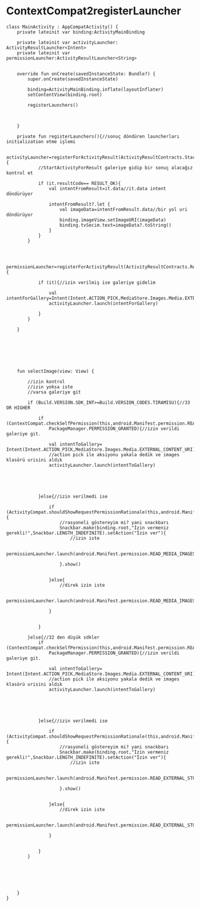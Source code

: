 # ContextCompat2registerLauncher


    class MainActivity : AppCompatActivity() {
        private lateinit var binding:ActivityMainBinding
    
        private lateinit var activityLauncher: ActivityResultLauncher<Intent>
        private lateinit var permissionLauncher:ActivityResultLauncher<String>
    
    
        override fun onCreate(savedInstanceState: Bundle?) {
            super.onCreate(savedInstanceState)
    
            binding=ActivityMainBinding.inflate(layoutInflater)
            setContentView(binding.root)
    
            registerLaunchers()
    
    
    
        }
    
        private fun registerLaunchers(){//sonuç döndüren launcherları initialization etme işlemi
    
            activityLauncher=registerForActivityResult(ActivityResultContracts.StartActivityForResult()){
                //StartActivityForResult galeriye gidip bir sonuç alacağız kontrol et
    
                if (it.resultCode== RESULT_OK){
                    val intentFromResult=it.data//it.data intent döndürüyor
    
                    intentFromResult?.let {
                        val imageData=intentFromResult.data//bir yol uri döndürüyor
                        binding.imageView.setImageURI(imageData)
                        binding.tvSecim.text=imageData?.toString()
                    }
                }
            }
    
    
    
            permissionLauncher=registerForActivityResult(ActivityResultContracts.RequestPermission()){
    
                if (it){//izin verilmiş ise galeriye gidelim
    
                    val intentForGallery=Intent(Intent.ACTION_PICK,MediaStore.Images.Media.EXTERNAL_CONTENT_URI)
                    activityLauncher.launch(intentForGallery)
    
                }
            }
    
        }
    
    
    
    
    
    
    
        fun selectImage(view: View) {
    
            //izin kontrol
            //izin yoksa iste
            //varsa galeriye git
    
            if (Build.VERSION.SDK_INT>=Build.VERSION_CODES.TIRAMISU){//33 OR HIGHER
    
                if (ContextCompat.checkSelfPermission(this,android.Manifest.permission.READ_MEDIA_IMAGES)==
                    PackageManager.PERMISSION_GRANTED){//izin verildi galeriye git.
    
                    val intentToGallery= Intent(Intent.ACTION_PICK,MediaStore.Images.Media.EXTERNAL_CONTENT_URI)
                    //action pick ile aksiyonu yakala dedik ve images klasörü urisini aldık
                    activityLauncher.launch(intentToGallery)
    
    
    
    
    
                }else{//izin verilmedi ise
    
                    if (ActivityCompat.shouldShowRequestPermissionRationale(this,android.Manifest.permission.READ_MEDIA_IMAGES)){
                        //rasyoneli göstereyim mi? yani snackbarı
                        Snackbar.make(binding.root,"İzin vermeniz gerekli!",Snackbar.LENGTH_INDEFINITE).setAction("İzin ver"){
                            //izin iste
    
                            permissionLauncher.launch(android.Manifest.permission.READ_MEDIA_IMAGES)
    
                        }.show()
    
    
                    }else{
                        //direk izin iste
    
                        permissionLauncher.launch(android.Manifest.permission.READ_MEDIA_IMAGES)
    
                    }
    
    
                }
    
            }else{//32 den düşük sdkler
                if (ContextCompat.checkSelfPermission(this,android.Manifest.permission.READ_EXTERNAL_STORAGE)==
                    PackageManager.PERMISSION_GRANTED){//izin verildi galeriye git.
    
                    val intentToGallery= Intent(Intent.ACTION_PICK,MediaStore.Images.Media.EXTERNAL_CONTENT_URI)
                    //action pick ile aksiyonu yakala dedik ve images klasörü urisini aldık
                    activityLauncher.launch(intentToGallery)
    
    
    
    
    
                }else{//izin verilmedi ise
    
                    if (ActivityCompat.shouldShowRequestPermissionRationale(this,android.Manifest.permission.READ_EXTERNAL_STORAGE)){
                        //rasyoneli göstereyim mi? yani snackbarı
                        Snackbar.make(binding.root,"İzin vermeniz gerekli!",Snackbar.LENGTH_INDEFINITE).setAction("İzin ver"){
                            //izin iste
    
                            permissionLauncher.launch(android.Manifest.permission.READ_EXTERNAL_STORAGE)
    
                        }.show()
    
    
                    }else{
                        //direk izin iste
    
                        permissionLauncher.launch(android.Manifest.permission.READ_EXTERNAL_STORAGE)
    
                    }
    
    
                }
            }
    
    
    
    
    
    
        }
    }
